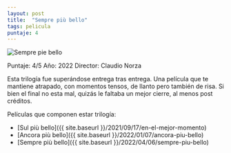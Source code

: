 ```yaml
---
layout: post
title:  "Sempre più bello"
tags: pelicula
puntaje: 4
---
```




![Sempre pie bello](http://www.impawards.com/intl/italy/2022/posters/sempre_piu_bello.jpg)

Puntaje: 4/5 
Año: 2022
Director: Claudio Norza

Esta trilogía fue superándose entrega tras entrega. Una película que te mantiene atrapado, con momentos tensos, de llanto pero también de risa. Si bien el final no esta mal, quizás le faltaba un mejor cierre, al menos post créditos.

Películas que componen estar trilogía:

- [Sul più bello]({{ site.baseurl }}/2021/09/17/en-el-mejor-momento)
- [Ancora più bello]({{ site.baseurl }}/2022/01/07/ancora-piu-bello)
- [Sempre più bello]({{ site.baseurl }}/2022/04/06/sempre-piu-bello)



